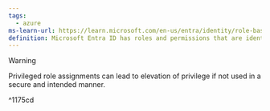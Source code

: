 ```yaml
---
tags:
  - azure
ms-learn-url: https://learn.microsoft.com/en-us/entra/identity/role-based-access-control/privileged-roles-permissions?tabs=admin-center
definition: Microsoft Entra ID has roles and permissions that are identified as privileged. These roles and permissions can be used to delegate management of directory resources to other users, modify credentials, authentication or authorization policies, or access restricted data.
---
```


> [!warning] 
> Privileged role assignments can lead to elevation of privilege if not used in a secure and intended manner.

^1175cd
